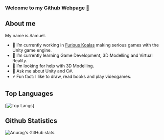 ### Welcome to my Github Webpage 👋

## About me

My name is Samuel.

- 🔭 I’m currently working in [Furious Koalas](https://www.furiouskoalas.com) making serious games with the Unity game engine.
- 🌱 I’m currently learning Game Development, 3D Modelling and Virtual Reality.
- 🤔 I’m looking for help with 3D Modelling.
- 💬 Ask me about Unity and C#.
- ⚡ Fun fact: I like to draw, read books and play videogames.
<!-- - 👯 I’m looking to collaborate on ... -->
<!-- - 📫 How to reach me: ... -->
<!-- - 😄 Pronouns: ... -->

<!-- ## Connect with me:
[<img alt = "Samuel" width = "24px" src = ""]
<a href="https://www.linkedin.com/">
  <img src="" alt="linkedin" style="vertical-align:top; margin:4px">
</a> -->

## Top Languages
[![Top Langs](https://github-readme-stats.vercel.app/api/top-langs/?username=sagzain&layout=compact&theme=dark)]

## Github Statistics
![Anurag's GitHub stats](https://github-readme-stats.vercel.app/api?username=sagzain&show_icons=true&theme=dark&hide=prs)
